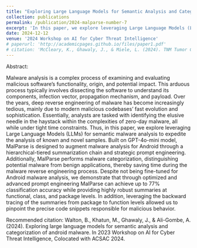 ```yaml
---
title: "Exploring Large Language Models for Semantic Analysis and Categorization of Android Malware"
collection: publications
permalink: /publication/2024-malparse-number-7
excerpt: 'In this paper, we explore leveraging Large Language Models (LLMs) for semantic malware analysis to expedite the analysis of known and novel samples. Built on GPT-4o-mini model, MalParse is designed to augment malware analysis for Android through a hierarchical-tiered summarization chain and strategic prompt engineering. '
date: 2024-12-12
venue: '2024 Workshop on AI for Cyber Threat Intelligence'
# paperurl: 'http://academicpages.github.io/files/paper1.pdf'
# citation: 'McCleary, K., Ghawaly, J., & Miele, L. (2024). TNM Tumor Classification from Unstructured Breast Cancer Pathology Reports using LoRA Finetuning of Mistral 7B. In AAAI 2024 Spring Symposium on Clinical Foundation Models.'
---
```


Abstract:

Malware analysis is a complex process of examining and evaluating malicious software’s functionality, origin, and potential impact. This arduous process typically involves dissecting the software to understand its components, infection vector, propagation mechanism, and payload. Over the years, deep reverse engineering of malware has become increasingly tedious, mainly due to modern malicious codebases’ fast evolution and sophistication. Essentially, analysts are tasked with identifying the elusive needle in the haystack within the complexities of zero-day malware, all while under tight time constraints. Thus, in this paper, we explore leveraging Large Language Models (LLMs) for semantic malware analysis to expedite the analysis of known and novel samples. Built on GPT-4o-mini model, MalParse is designed to augment malware analysis for Android through a hierarchical-tiered summarization chain and strategic prompt engineering. Additionally, MalParse performs malware categorization, distinguishing potential malware from benign applications, thereby saving time during the malware reverse engineering process. Despite not being fine-tuned for Android malware analysis, we demonstrate that through optimized and advanced prompt engineering MalParse can achieve up to 77% classification accuracy while providing highly robust summaries at functional, class, and package levels. In addition, leveraging the backward tracing of the summaries from package to function levels allowed us to pinpoint the precise code snippets responsible for malicious behavior.

Recommended citation:
Walton, B., Khatun, M., Ghawaly, J., & Ali-Gombe, A. (2024). Exploring large language models for semantic analysis and categorization of android malware. In 2023 Workshop on AI for Cyber Threat Intelligence, Colocated with ACSAC 2024.
